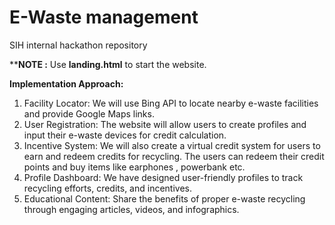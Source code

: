 # E-Waste management
SIH internal hackathon repository

****NOTE :** Use **landing.html** to start the website.

**Implementation Approach:**

1.	Facility Locator: We will use Bing API to locate nearby e-waste facilities and provide Google Maps links.
2.	User Registration: The website will allow users to create profiles and input their e-waste devices for credit calculation.
3.	Incentive System: We will also create a virtual credit system for users to earn and redeem credits for recycling. The users can redeem their credit points and buy items like earphones , powerbank etc.  
4.	Profile Dashboard: We have designed user-friendly profiles to track recycling efforts, credits, and incentives.
5.	Educational Content: Share the benefits of proper e-waste recycling through engaging articles, videos, and infographics.

